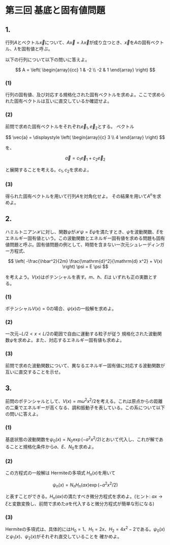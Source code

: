 # 第三回 基底と固有値問題

## 1.

行列$A$とベクトル$\vec{x}$について、$A \vec{x} = \lambda \vec{x}$が成り立つとき、$\vec{x}$を$A$の固有ベクトル、$\lambda$を固有値と呼ぶ。

以下の行列について以下の問いに答えよ。

$$
A = \left(
\begin{array}{cc}
1 & -2 \\
-2 & 1
\end{array}
\right)
$$

### (1)

行列の固有値、及び対応する規格化された固有ベクトルを求めよ。ここで求められた固有ベクトルは互いに直交しているか確認せよ。

### (2)

前問で求めた固有ベクトルをそれぞれ$\vec{e}_1,\vec{e}_2$とする。
ベクトル

$$
\vec{a} =  \displaystyle
\left(
\begin{array}{c}
3 \\ 4
\end{array}
\right)
$$

を、

$$
\vec{a} = c_1 \vec{e}_1 +c_2 \vec{e}_2
$$

と展開することを考える。$c_1, c_2$を求めよ。

### (3)

得られた固有ベクトルを用いて行列$A$を対角化せよ。
その結果を用いて$A^n$を求めよ。

## 2.

ハミルトニアン$\mathcal H$に対し、関数$\psi$が${\mathcal H}\psi = E \psi$を満たすとき、$\psi$を波動関数、$E$をエネルギー固有値という。この波動関数とエネルギー固有値を求める問題も固有値問題と呼ぶ。固有値問題の例として、時間を含まない一次元シュレーディンガー方程式、

$$
 \left( -\frac{\hbar^2}{2m} \frac{\mathrm{d}^2}{\mathrm{d} x^2} + V(x) \right) \psi = E \psi
$$

を考えよう。$V(x)$はポテンシャルを表す。$m$、$\hbar$、$E$は
いずれも正の実数とする。

### (1)

ポテンシャル$V(x)=0$の場合、$\psi(x)$の一般解を求めよ。

### (2)

一次元$-L/2<  x < L/2$の範囲で自由に運動する粒子が従う
規格化された波動関数$\psi$を求めよ。また、対応するエネルギー固有値も求めよ。

### (3)

前問で求めた波動関数について、異なるエネルギー固有値に対応する波動関数が互いに直交することを示せ。

## 3.

前問のポテンシャルとして、$V(x) = m \omega^2 x^2/2$を考える。これは原点からの距離の二乗でエネルギーが高くなる、調和振動子を表している。この系について以下の問いに答えよ。

### (1)

基底状態の波動関数を$\psi_0(x) = N_0 \exp{(-a^2 x^2/2)}$とおいて代入し、これが解であることと規格化条件から$a$、$E$、$N_0$を求めよ。

### (2)

この方程式の一般解は Hermiteの多項式 $H_n(x)$を用いて

$$
\psi_n(x) = N_n H_n(ax) \exp{(-a^2 x^2/2)} 
$$

と表すことができる。$H_n(ax)$の満たすべき微分方程式を求めよ。(ヒント: $ax \rightarrow \xi$と変数変換し、前問で求めた$a$を代入すると微分方程式が簡単な形になる)

### (3)

Hermiteの多項式は、具体的には$H_0 = 1$、$H_1 = 2x$、$H_2 = 4x^2-2$である。$\psi_0(x)$と$\psi_1(x)$、$\psi_2(x)$がそれぞれ直交していることを
確かめよ。
